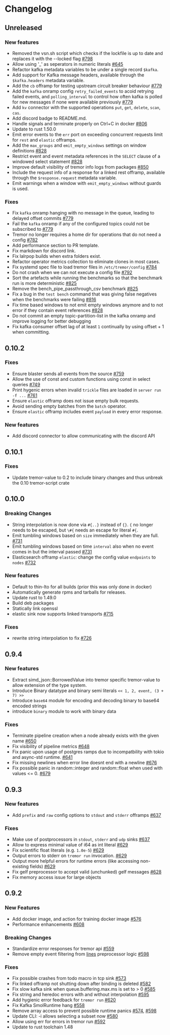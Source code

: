 # Changelog

## Unreleased

### New features

* Removed the vsn.sh script which checks if the lockfile is up to date and replaces it with the --locked flag [#798](https://github.com/tremor-rs/tremor-runtime/pull/798)
* Allow using '_' as seperators in numeric literals [#645](https://github.com/tremor-rs/tremor-runtime/issues/645)
* Refactor kafka metadata variables to be under a single record `$kafka`.
* Add support for Kafka message headers, available through the `$kafka.headers` metadata variable.
* Add the `cb` offramp for testing upstream circuit breaker behaviour [#779](https://github.com/tremor-rs/tremor-runtime/pull/779)
* Add the `kafka` onramp config `retry_failed_events` to acoid retrying failed events, and `polling_interval` to control how often kafka is polled for new messages if none were available previously [#779](https://github.com/tremor-rs/tremor-runtime/pull/779)
* Add `kv` connector with the supported operations `put`, `get`, `delete`, `scan`, `cas`.
* Add discord badge to README.md.
* Handle signals and terminate properly on Ctrl+C in docker [#806](https://github.com/tremor-rs/tremor-runtime/pull/806)
* Update to rust 1.50.0
* Emit error events to the `err` port on exceeding concurrent requests limit for `rest` and `elastic` offramps.
* Add the `max_groups` and `emit_empty_windows` settings on window definitions [#828](https://github.com/tremor-rs/tremor-runtime/pull/828)
* Restrict event and event metadata references in the `SELECT` clause of a windowed select statement [#828](https://github.com/tremor-rs/tremor-runtime/pull/828)
* Improve default visibility of tremor info logs from packages [#850](https://github.com/tremor-rs/tremor-runtime/pull/850)
* Include the request info of a response for a linked rest offramp, available through the `$response.request` metadata variable.
* Emit warnings when a window with `emit_empty_windows` without guards is used.

### Fixes

* Fix `kafka` onramp hanging with no message in the queue, leading to delayed offset commits [#779](https://github.com/tremor-rs/tremor-runtime/pull/779)
* Fail the `kafka` onramp if any of the configured topics could not be subscribed to [#779](https://github.com/tremor-rs/tremor-runtime/pull/779)
* Tremor no longer requires a home dir for operations that do not need a config [#782](https://github.com/tremor-rs/tremor-runtime/issues/782)
* Add performance section to PR template.
* Fix markdown for discord link.
* Fix lalrpop builds when extra folders exist.
* Refactor operator metrics collection to eliminate clones in most cases.
* Fix systemd spec file to load tremor files in `/etc/tremor/config` [#784](https://github.com/tremor-rs/tremor-runtime/issues/784)
* Do not crash when we can not execute a config file [#792](https://github.com/tremor-rs/tremor-runtime/issues/792)
* Sort the artefacts while running the benchmarks so that the benchmark run is more deterministic [#825](https://github.com/tremor-rs/tremor-runtime/issues/825)
* Remove the bench_pipe_passthrough_csv benchmark [#825](https://github.com/tremor-rs/tremor-runtime/issues/825)
* Fix a bug in the `test bench` command that was giving false negatives when the benchmarks were failing [#816](https://github.com/tremor-rs/tremor-runtime/pull/816)
* Fix time based windows to not emit empty windows anymore and to not error if they contain event references [#828](https://github.com/tremor-rs/tremor-runtime/pull/828)
* Do not commit an empty topic-partition-list in the kafka onramp and improve logging for better debugging
* Fix kafka consumer offset lag of at least `1` continually by using offset + 1 when committing.

## 0.10.2

### Fixes

* Ensure blaster sends all events from the source [#759](https://github.com/tremor-rs/tremor-runtime/pull/759)
* Allow the use of const and custom functions using const in select queries [#749](https://github.com/tremor-rs/tremor-runtime/issues/749)
* Print hygenic errors when invalid `trickle` files are loaded in `server run -f ...` [#761](https://github.com/tremor-rs/tremor-runtime/issues/761)
* Ensure `elastic` offramp does not issue empty bulk requests.
* Avoid sending empty batches from the `batch` operator.
* Ensure `elastic` offramp includes event `payload` in every error response.

### New features

* Add discord connector to allow communicating with the discord API

## 0.10.1

### Fixes

* Update tremor-value to 0.2 to include binary changes and thus unbreak the 0.10 tremor-script crate

## 0.10.0

### Breaking Changes

* String interpolation is now done via `#{..}` instead of `{}`. `{` no longer needs to be escaped, but `\#{` needs an escape for literal `#{`.
* Emit tumbling windows based on `size` immediately when they are full. [#731](https://github.com/tremor-rs/tremor-runtime/pull/731)
* Emit tumbling windows based on time `interval` also when no event comes in but the interval passed [#731](https://github.com/tremor-rs/tremor-runtime/pull/731)
* Elasticsearch offramp `elastic`: change the config value `endpoints` to `nodes` [#732](https://github.com/tremor-rs/tremor-runtime/pull/732)

### New features

* Default to thin-lto for all builds (prior this was only done in docker)
* Automatically generate rpms and tarballs for releases.
* Update rust to 1.49.0
* Build deb packages
* Statically link openssl
* elastic sink now supports linked transports [#715](https://github.com/tremor-rs/tremor-runtime/pull/715)

### Fixes

* rewrite string interpolation to fix [#726](https://github.com/tremor-rs/tremor-runtime/issues/726)

## 0.9.4

### New features

* Extract simd_json::BorrowedValue into tremor specific tremor-value to allow extension of the type system.
* Introduce Binary datatype and binary semi literals `<< 1, 2, event, (3 + 7) >>`
* Introduce `base64` module for encoding and decoding binary to base64 encoded strings
* introduce `binary` module to work with binary data

### Fixes
* Terminate pipeline creation when a node already exists with the given name [#650](https://github.com/tremor-rs/tremor-runtime/issues/650)
* Fix visibility of pipeline metrics [#648](https://github.com/tremor-rs/tremor-runtime/pull/648)
* Fix panic upon usage of postgres ramps due to incompatbility with tokio and async-std runtime. [#641](https://github.com/tremor-rs/tremor-runtime/pull/641)
* Fix missing newlines when error line doesnt end with a newline [#676](https://github.com/tremor-rs/tremor-runtime/pull/676)
* Fix possible panic in random::integer and random::float when used with values <= 0. [#679](https://github.com/tremor-rs/tremor-runtime/pull/679)

## 0.9.3

### New features

* Add `prefix` and `raw` config options to `stdout` and `stderr` offramps [#637](https://github.com/tremor-rs/tremor-runtime/pull/637)


### Fixes

* Make use of postprocessors in `stdout`, `stderr` and `udp` sinks [#637](https://github.com/tremor-rs/tremor-runtime/pull/637)
* Allow to express minimal value of i64 as int literal [#629](https://github.com/tremor-rs/tremor-runtime/pull/629)
* Fix scientific float literals (e.g. `1.0e-5`) [#629](https://github.com/tremor-rs/tremor-runtime/pull/629)
* Output errors to stderr on `tremor run` invocation. [#629](https://github.com/tremor-rs/tremor-runtime/pull/629)
* Output more helpful errors for runtime errors (like accessing non-existing fields) [#629](https://github.com/tremor-rs/tremor-runtime/pull/629)
* Fix gelf preprocessor to accept valid (unchunked) gelf messages [#628](https://github.com/tremor-rs/tremor-runtime/pull/628)
* Fix memory access issue for large objects


## 0.9.2

### New Features

* Add docker image, and action for training docker image [#576](https://github.com/tremor-rs/tremor-runtime/pull/576)
* Performance enhancements [#608](https://github.com/tremor-rs/tremor-runtime/pull/608)

### Breaking Changes

* Standardize error responses for tremor api [#559](https://github.com/tremor-rs/tremor-runtime/pull/559)
* Remove empty event filtering from [lines](https://docs.tremor.rs/artefacts/preprocessors/#lines) preprocessor logic [#598](https://github.com/tremor-rs/tremor-runtime/pull/598)

### Fixes

* Fix possible crashes from todo macro in tcp sink [#573](https://github.com/tremor-rs/tremor-runtime/pull/573)
* Fix linked offramp not shutting down after binding is deleted [#582](https://github.com/tremor-rs/tremor-runtime/pull/582)
* Fix slow kafka sink when queue.buffering.max.ms is set to > 0 [#585](https://github.com/tremor-rs/tremor-runtime/pull/585)
* Fix string and heredoc errors with and without interpolation [#595](https://github.com/tremor-rs/tremor-runtime/pull/595)
* Add hygienic error feedback for `tremor run` [#620](https://github.com/tremor-rs/tremor-runtime/pull/620)
* Fix Kafka SmolRuntime hang [#558](https://github.com/tremor-rs/tremor-runtime/pull/558)
* Remove array access to prevent possible runtime panics [#574](https://github.com/tremor-rs/tremor-runtime/pull/574), [#598](https://github.com/tremor-rs/tremor-runtime/pull/598)
* Update CLI: -i allows selecting a subset now [#580](https://github.com/tremor-rs/tremor-runtime/pull/580)
* Allow using err for errors in tremor run [#592](https://github.com/tremor-rs/tremor-runtime/pull/592)
* Update to rust toolchain 1.48
